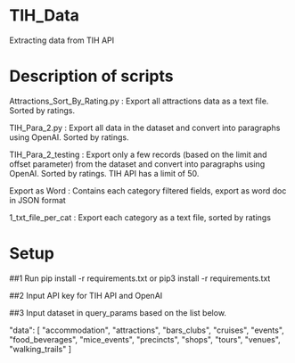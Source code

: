 # TIH_Data
Extracting data from TIH API

# Description of scripts
Attractions_Sort_By_Rating.py : Export all attractions data as a text file. Sorted by ratings.

TIH_Para_2.py : Export all data in the dataset and convert into paragraphs using OpenAI. Sorted by ratings.

TIH_Para_2_testing : Export only a few records (based on the limit and offset parameter) from the dataset and convert into paragraphs using OpenAI. Sorted by ratings.
TIH API has a limit of 50.

Export as Word : Contains each category filtered fields, export as word doc in JSON format

1_txt_file_per_cat : Export each category as a text file, sorted by ratings

# Setup

##1 Run pip install -r requirements.txt or pip3 install -r requirements.txt

##2 Input API key for TIH API and OpenAI

##3 Input dataset in query_params based on the list below.

"data": [
    "accommodation",
    "attractions",
    "bars_clubs",
    "cruises",
    "events",
    "food_beverages",
    "mice_events",
    "precincts",
    "shops",
    "tours",
    "venues",
    "walking_trails"
  ]